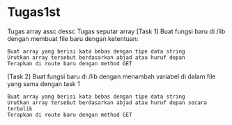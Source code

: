 # Tugas1st
Tugas array assc dessc
Tugas seputar array
[Task 1] Buat fungsi baru di /lib dengan membuat file baru dengan ketentuan:

    Buat array yang berisi kata bebas dengan tipe data string
    Urutkan array tersebut berdasarkan abjad atau huruf depan
    Terapkan di route baru dengan method GET

[Task 2] Buat fungsi baru di /lib dengan menambah variabel di dalam file yang sama dengan task 1

    Buat array yang berisi kata bebas dengan tipe data string
    Urutkan array tersebut berdasarkan abjad atau huruf depan secara terbalik
    Terapkan di route baru dengan method GET
